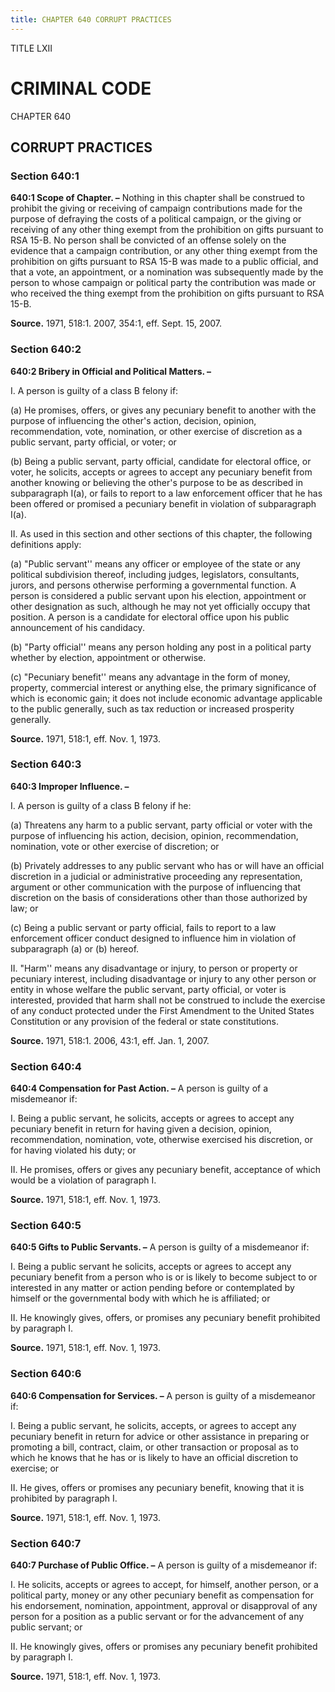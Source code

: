 ```yaml
---
title: CHAPTER 640 CORRUPT PRACTICES
---
```


TITLE LXII
                                             
CRIMINAL CODE
=============

CHAPTER 640
                                             
CORRUPT PRACTICES
-----------------

### Section 640:1

 **640:1 Scope of Chapter. –** Nothing in this chapter shall be
construed to prohibit the giving or receiving of campaign contributions
made for the purpose of defraying the costs of a political campaign, or
the giving or receiving of any other thing exempt from the prohibition
on gifts pursuant to RSA 15-B. No person shall be convicted of an
offense solely on the evidence that a campaign contribution, or any
other thing exempt from the prohibition on gifts pursuant to RSA 15-B
was made to a public official, and that a vote, an appointment, or a
nomination was subsequently made by the person to whose campaign or
political party the contribution was made or who received the thing
exempt from the prohibition on gifts pursuant to RSA 15-B.

**Source.** 1971, 518:1. 2007, 354:1, eff. Sept. 15, 2007.

### Section 640:2

 **640:2 Bribery in Official and Political Matters. –**
                                             
 I. A person is guilty of a class B felony if:
                                             
 (a) He promises, offers, or gives any pecuniary benefit to
another with the purpose of influencing the other's action, decision,
opinion, recommendation, vote, nomination, or other exercise of
discretion as a public servant, party official, or voter; or
                                             
 (b) Being a public servant, party official, candidate for
electoral office, or voter, he solicits, accepts or agrees to accept any
pecuniary benefit from another knowing or believing the other's purpose
to be as described in subparagraph I(a), or fails to report to a law
enforcement officer that he has been offered or promised a pecuniary
benefit in violation of subparagraph I(a).
                                             
 II. As used in this section and other sections of this chapter, the
following definitions apply:
                                             
 (a) "Public servant'' means any officer or employee of the state
or any political subdivision thereof, including judges, legislators,
consultants, jurors, and persons otherwise performing a governmental
function. A person is considered a public servant upon his election,
appointment or other designation as such, although he may not yet
officially occupy that position. A person is a candidate for electoral
office upon his public announcement of his candidacy.
                                             
 (b) "Party official'' means any person holding any post in a
political party whether by election, appointment or otherwise.
                                             
 (c) "Pecuniary benefit'' means any advantage in the form of
money, property, commercial interest or anything else, the primary
significance of which is economic gain; it does not include economic
advantage applicable to the public generally, such as tax reduction or
increased prosperity generally.

**Source.** 1971, 518:1, eff. Nov. 1, 1973.

### Section 640:3

 **640:3 Improper Influence. –**
                                             
 I. A person is guilty of a class B felony if he:
                                             
 (a) Threatens any harm to a public servant, party official or
voter with the purpose of influencing his action, decision, opinion,
recommendation, nomination, vote or other exercise of discretion; or
                                             
 (b) Privately addresses to any public servant who has or will
have an official discretion in a judicial or administrative proceeding
any representation, argument or other communication with the purpose of
influencing that discretion on the basis of considerations other than
those authorized by law; or
                                             
 (c) Being a public servant or party official, fails to report to
a law enforcement officer conduct designed to influence him in violation
of subparagraph (a) or (b) hereof.
                                             
 II. "Harm'' means any disadvantage or injury, to person or property
or pecuniary interest, including disadvantage or injury to any other
person or entity in whose welfare the public servant, party official, or
voter is interested, provided that harm shall not be construed to
include the exercise of any conduct protected under the First Amendment
to the United States Constitution or any provision of the federal or
state constitutions.

**Source.** 1971, 518:1. 2006, 43:1, eff. Jan. 1, 2007.

### Section 640:4

 **640:4 Compensation for Past Action. –** A person is guilty of a
misdemeanor if:
                                             
 I. Being a public servant, he solicits, accepts or agrees to accept
any pecuniary benefit in return for having given a decision, opinion,
recommendation, nomination, vote, otherwise exercised his discretion, or
for having violated his duty; or
                                             
 II. He promises, offers or gives any pecuniary benefit, acceptance
of which would be a violation of paragraph I.

**Source.** 1971, 518:1, eff. Nov. 1, 1973.

### Section 640:5

 **640:5 Gifts to Public Servants. –** A person is guilty of a
misdemeanor if:
                                             
 I. Being a public servant he solicits, accepts or agrees to accept
any pecuniary benefit from a person who is or is likely to become
subject to or interested in any matter or action pending before or
contemplated by himself or the governmental body with which he is
affiliated; or
                                             
 II. He knowingly gives, offers, or promises any pecuniary benefit
prohibited by paragraph I.

**Source.** 1971, 518:1, eff. Nov. 1, 1973.

### Section 640:6

 **640:6 Compensation for Services. –** A person is guilty of a
misdemeanor if:
                                             
 I. Being a public servant, he solicits, accepts, or agrees to accept
any pecuniary benefit in return for advice or other assistance in
preparing or promoting a bill, contract, claim, or other transaction or
proposal as to which he knows that he has or is likely to have an
official discretion to exercise; or
                                             
 II. He gives, offers or promises any pecuniary benefit, knowing that
it is prohibited by paragraph I.

**Source.** 1971, 518:1, eff. Nov. 1, 1973.

### Section 640:7

 **640:7 Purchase of Public Office. –** A person is guilty of a
misdemeanor if:
                                             
 I. He solicits, accepts or agrees to accept, for himself, another
person, or a political party, money or any other pecuniary benefit as
compensation for his endorsement, nomination, appointment, approval or
disapproval of any person for a position as a public servant or for the
advancement of any public servant; or
                                             
 II. He knowingly gives, offers or promises any pecuniary benefit
prohibited by paragraph I.

**Source.** 1971, 518:1, eff. Nov. 1, 1973.
